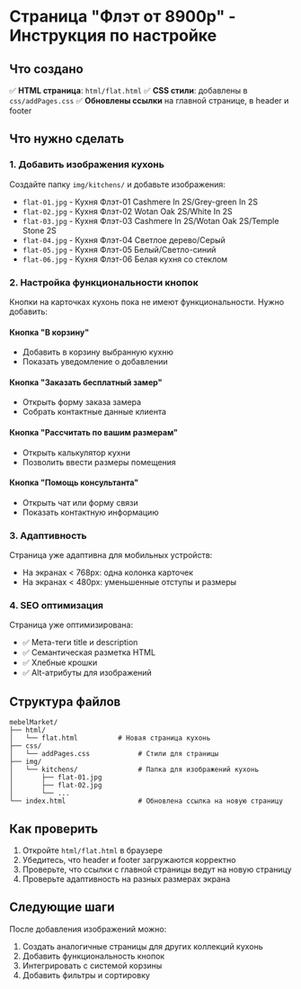 # Страница "Флэт от 8900р" - Инструкция по настройке

## Что создано

✅ **HTML страница**: `html/flat.html`
✅ **CSS стили**: добавлены в `css/addPages.css`
✅ **Обновлены ссылки** на главной странице, в header и footer

## Что нужно сделать

### 1. Добавить изображения кухонь

Создайте папку `img/kitchens/` и добавьте изображения:
- `flat-01.jpg` - Кухня Флэт-01 Cashmere In 2S/Grey-green In 2S
- `flat-02.jpg` - Кухня Флэт-02 Wotan Oak 2S/White In 2S
- `flat-03.jpg` - Кухня Флэт-03 Cashmere In 2S/Wotan Oak 2S/Temple Stone 2S
- `flat-04.jpg` - Кухня Флэт-04 Светлое дерево/Серый
- `flat-05.jpg` - Кухня Флэт-05 Белый/Светло-синий
- `flat-06.jpg` - Кухня Флэт-06 Белая кухня со стеклом

### 2. Настройка функциональности кнопок

Кнопки на карточках кухонь пока не имеют функциональности. Нужно добавить:

#### Кнопка "В корзину"
- Добавить в корзину выбранную кухню
- Показать уведомление о добавлении

#### Кнопка "Заказать бесплатный замер"
- Открыть форму заказа замера
- Собрать контактные данные клиента

#### Кнопка "Рассчитать по вашим размерам"
- Открыть калькулятор кухни
- Позволить ввести размеры помещения

#### Кнопка "Помощь консультанта"
- Открыть чат или форму связи
- Показать контактную информацию

### 3. Адаптивность

Страница уже адаптивна для мобильных устройств:
- На экранах < 768px: одна колонка карточек
- На экранах < 480px: уменьшенные отступы и размеры

### 4. SEO оптимизация

Страница уже оптимизирована:
- ✅ Мета-теги title и description
- ✅ Семантическая разметка HTML
- ✅ Хлебные крошки
- ✅ Alt-атрибуты для изображений

## Структура файлов

```
mebelMarket/
├── html/
│   └── flat.html          # Новая страница кухонь
├── css/
│   └── addPages.css            # Стили для страницы
├── img/
│   └── kitchens/               # Папка для изображений кухонь
│       ├── flat-01.jpg
│       ├── flat-02.jpg
│       └── ...
└── index.html                  # Обновлена ссылка на новую страницу
```

## Как проверить

1. Откройте `html/flat.html` в браузере
2. Убедитесь, что header и footer загружаются корректно
3. Проверьте, что ссылки с главной страницы ведут на новую страницу
4. Проверьте адаптивность на разных размерах экрана

## Следующие шаги

После добавления изображений можно:
1. Создать аналогичные страницы для других коллекций кухонь
2. Добавить функциональность кнопок
3. Интегрировать с системой корзины
4. Добавить фильтры и сортировку
